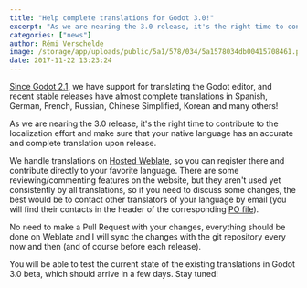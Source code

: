 ```yaml
---
title: "Help complete translations for Godot 3.0!"
excerpt: "As we are nearing the 3.0 release, it's the right time to contribute to the localization effort and make sure that your native language has an accurate and complete translation of the Godot editor upon release."
categories: ["news"]
author: Rémi Verschelde
image: /storage/app/uploads/public/5a1/578/034/5a1578034db00415708461.png
date: 2017-11-22 13:23:24
---
```


[Since Godot 2.1](/article/mir-godot-habla-dein-language-desormais), we have support for translating the Godot editor, and recent stable releases have almost complete translations in Spanish, German, French, Russian, Chinese Simplified, Korean and many others!

As we are nearing the 3.0 release, it's the right time to contribute to the localization effort and make sure that your native language has an accurate and complete translation upon release.

We handle translations on [Hosted Weblate](https://hosted.weblate.org/projects/godot-engine/godot/), so you can register there and contribute directly to your favorite language. There are some reviewing/commenting features on the website, but they aren't used yet consistently by all translations, so if you need to discuss some changes, the best would be to contact other translators of your language by email (you will find their contacts in the header of the corresponding [PO file](https://github.com/godotengine/godot/tree/master/editor/translations)).

No need to make a Pull Request with your changes, everything should be done on Weblate and I will sync the changes with the git repository every now and then (and of course before each release).

You will be able to test the current state of the existing translations in Godot 3.0 beta, which should arrive in a few days. Stay tuned!
